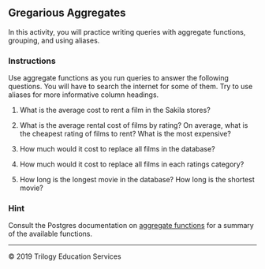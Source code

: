 ## Gregarious Aggregates

In this activity, you will practice writing queries with aggregate functions, grouping, and using aliases.

### Instructions

Use aggregate functions as you run queries to answer the following questions. You will have to search the internet for some of them. Try to use aliases for more informative column headings.

1. What is the average cost to rent a film in the Sakila stores?

2. What is the average rental cost of films by rating? On average, what is the cheapest rating of films to rent? What is the most expensive?

3. How much would it cost to replace all films in the database?

4. How much would it cost to replace all films in each ratings category?

5. How long is the longest movie in the database? How long is the shortest movie?

### Hint

Consult the Postgres documentation on [aggregate functions](https://www.postgresql.org/docs/9.5/functions-aggregate.html) for a summary of the available functions.

---

© 2019 Trilogy Education Services
